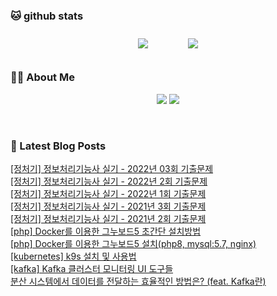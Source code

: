 
###  🐱 github stats  

<div id="main" align="center">
    <img src="https://github-readme-stats.vercel.app/api?username=peterica&count_private=true&show_icons=true&theme=radical"
        style="height: auto; margin-left: 20px; margin-right: 20px; padding: 10px;"/>
    <img src="https://github-readme-stats.vercel.app/api/top-langs/?username=peterica&layout=compact"   
        style="height: auto; margin-left: 20px; margin-right: 20px; padding: 10px;"/>
</div>

###  💁‍♀️ About Me  
<p align="center">
    <a href="https://peterica.tistory.com/"><img src="https://img.shields.io/badge/Blog-FF5722?style=flat-square&logo=Blogger&logoColor=white"/></a>
    <a href="mailto:ilovefran.ofm@gmail.com"><img src="https://img.shields.io/badge/Gmail-d14836?style=flat-square&logo=Gmail&logoColor=white&link=ilovefran.ofm@gmail.com"/></a>
</p>

<br>

### 📕 Latest Blog Posts   

<a href ="https://peterica.tistory.com/616"> [정처기] 정보처리기능사 실기 - 2022년 03회 기출문제 </a> <br><a href ="https://peterica.tistory.com/615"> [정처기] 정보처리기능사 실기 - 2022년 2회 기출문제 </a> <br><a href ="https://peterica.tistory.com/614"> [정처기] 정보처리기능사 실기 - 2022년 1회 기출문제 </a> <br><a href ="https://peterica.tistory.com/613"> [정처기] 정보처리기능사 실기 - 2021년 3회 기출문제 </a> <br><a href ="https://peterica.tistory.com/612"> [정처기] 정보처리기능사 실기 - 2021년 2회 기출문제 </a> <br><a href ="https://peterica.tistory.com/611"> [php] Docker를 이용한 그누보드5 초간단 설치방법 </a> <br><a href ="https://peterica.tistory.com/610"> [php] Docker를 이용한 그누보드5 설치(php8, mysql:5.7, nginx) </a> <br><a href ="https://peterica.tistory.com/276"> [kubernetes] k9s 설치 및 사용법 </a> <br><a href ="https://peterica.tistory.com/609"> [kafka] Kafka 클러스터 모니터링 UI 도구들 </a> <br><a href ="https://peterica.tistory.com/605"> 분산 시스템에서 데이터를 전달하는 효율적인 방법은? (feat. Kafka란) </a> <br>